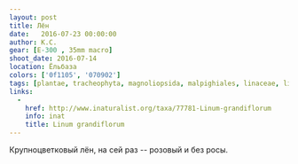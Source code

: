 ```yaml
---
layout: post
title: Лён
date:   2016-07-23 00:00:00
author: К.С.
gear: [E-300 , 35mm macro]
shoot_date: 2016-07-14
location: Ёльбаза
colors: ['0f1105', '070902']
tags: [plantae, tracheophyta, magnoliopsida, malpighiales, linaceae, linum, linum grandiflorum]
links:
  -
    href: http://www.inaturalist.org/taxa/77781-Linum-grandiflorum
    info: inat
    title: Linum grandiflorum
---
```


Крупноцветковый лён, на сей раз -- розовый и без росы.
